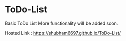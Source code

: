# ToDo-List
Basic ToDo List More functionality will be added soon. 

Hosted Link : https://shubham6697.github.io/ToDo-List/


